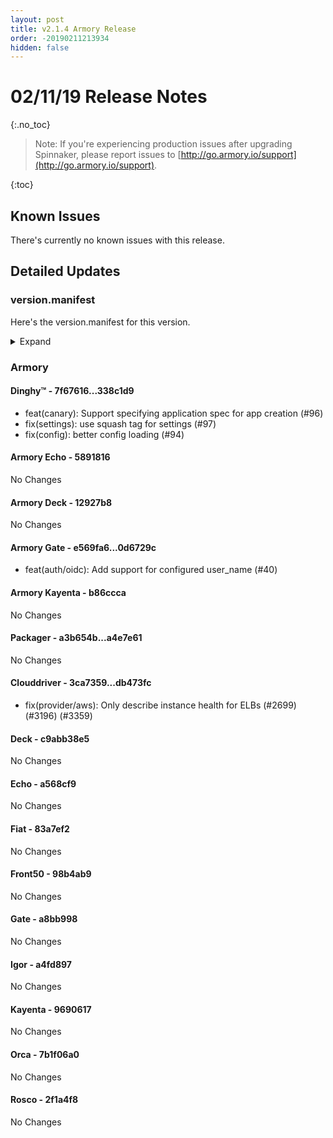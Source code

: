 ```yaml
---
layout: post
title: v2.1.4 Armory Release
order: -20190211213934
hidden: false
---
```


# 02/11/19 Release Notes
{:.no_toc}

> Note: If you're experiencing production issues after upgrading Spinnaker, please report issues to [http://go.armory.io/support](http://go.armory.io/support).

{:toc}

## Known Issues
There's currently no known issues with this release.

## Detailed Updates

### version.manifest
Here's the version.manifest for this version.
<details><summary>Expand</summary>
<pre class="highlight">
<code>export jenkins_build_number=2635
export packager_version=a4e7e61
export oss_release_type=stable
export armoryspinnaker_version=2.1.4-rc2635
export armoryspinnaker_version_manifest_url=https://s3-us-west-2.amazonaws.com/armory-web/install/release/armoryspinnaker-v2.1.4-rc2635-version.manifest
export fiat_version=release-1.10.x-83a7ef2
export front50_version=release-1.10.x-98b4ab9
export igor_version=release-1.10.x-a4fd897
export rosco_version=release-1.10.x-2f1a4f8
export clouddriver_version=release-1.10.x-db473fc
export spinnaker_monitoring_version=release-1.10.x-4a87d20
export lighthouse_version=2a93314
export barometer_version=64a613c
export configurator_version=master-0db688c
export dinghy_version=master-338c1d9
export platform_version=master-30ccd55
export gate_armory_version=0d6729c-release-1.10.x-a8bb998
export gate_version=release-1.10.x-a8bb998
export echo_armory_version=5891816-release-1.10.x-a568cf9
export echo_version=release-1.10.x-a568cf9
export kayenta_armory_version=b86ccca-release-1.10.x-9690617
export kayenta_version=release-1.10.x-9690617
export orca_armory_version=27571fb-release-1.10.x-7b1f06a0
export orca_version=release-1.10.x-7b1f06a0
export deck_armory_version=12927b8-release-1.10.x-c9abb38e5
export deck_version=release-1.10.x-c9abb38e5
export deck_artifacts_url=https://s3-us-west-2.amazonaws.com/armory-artifacts/spinnaker/deck/spinnaker-deck-release-1.10.x-c9abb38e5.tgz
</code>
</pre>
</details>



### Armory
#### Dinghy&trade; - 7f67616...338c1d9
 - feat(canary): Support specifying application spec for app creation (#96)
 - fix(settings): use squash tag for settings (#97)
 - fix(config): better config loading (#94)

#### Armory Echo  - 5891816
No Changes

#### Armory Deck  - 12927b8
No Changes

#### Armory Gate  - e569fa6...0d6729c
 - feat(auth/oidc): Add support for configured user_name (#40)

#### Armory Kayenta  - b86ccca
No Changes

#### Packager - a3b654b...a4e7e61
No Changes

#### Clouddriver  - 3ca7359...db473fc
 - fix(provider/aws): Only describe instance health for ELBs (#2699) (#3196) (#3359)

#### Deck  - c9abb38e5
No Changes

#### Echo  - a568cf9
No Changes

#### Fiat  - 83a7ef2
No Changes

#### Front50  - 98b4ab9
No Changes

#### Gate  - a8bb998
No Changes

#### Igor  - a4fd897
No Changes

#### Kayenta  - 9690617
No Changes

#### Orca  - 7b1f06a0
No Changes

#### Rosco  - 2f1a4f8
No Changes